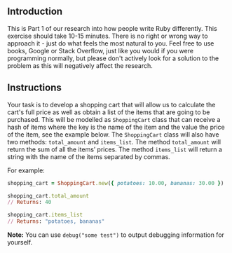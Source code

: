 ## Introduction

This is Part 1 of our research into how people write Ruby differently. This exercise should take 10-15 minutes. There is no right or wrong way to approach it - just do what feels the most natural to you. Feel free to use books, Google or Stack Overflow, just like you would if you were programming normally, but please don't actively look for a solution to the problem as this will negatively affect the research.

## Instructions

Your task is to develop a shopping cart that will allow us to calculate the cart's full price as well as obtain a list of the items that are going to be purchased. This will be modelled as `ShoppingCart` class that can receive a hash of items where the key is the name of the item and the value the price of the item, see the example below. The `ShoppingCart` class will also have two methods: `total_amount` and `items_list`. The method `total_amount` will return the sum of all the items’ prices. The method `items_list` will return a string with the name of the items separated by commas.

For example:

```ruby
shopping_cart = ShoppingCart.new({ potatoes: 10.00, bananas: 30.00 })

shopping_cart.total_amount
// Returns: 40

shopping_cart.items_list
// Returns: "potatoes, bananas"
```

**Note:** You can use `debug("some test")` to output debugging information for yourself.
